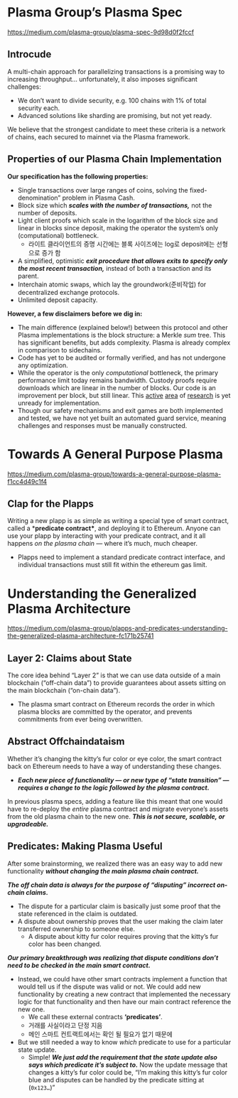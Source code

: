 # Plasma Group’s Plasma Spec

https://medium.com/plasma-group/plasma-spec-9d98d0f2fccf

## Introcude

A multi-chain approach for parallelizing transactions is a promising way  to increasing throughput… unfortunately, it also imposes significant  challenges:

- We don’t want to divide security, e.g. 100 chains with 1% of total security each.
- Advanced solutions like sharding are promising, but not yet ready.

We believe that the strongest candidate to meet these criteria is a  network of chains, each secured to mainnet via the Plasma framework.

## Properties of our Plasma Chain Implementation

**Our specification has the following properties:**

- Single transactions over large ranges of coins, solving the fixed-denomination” problem in Plasma Cash.
- Block size which ***scales with the number of transactions,*** not the number of deposits.
- Light client proofs which scale in the logarithm of the block size and linear in blocks since deposit, making the operator the system’s only  (computational) bottleneck.
  - 라이트 클라이언트의 증명 시간에는 블록 사이즈에는 log로 deposit에는 선형으로 증가 함
- A simplified, optimistic ***exit procedure that allows exits to specify only the most recent transaction,*** instead of both a transaction and its parent.
- Interchain atomic swaps, which lay the groundwork(준비작업) for decentralized exchange protocols.
- Unlimited deposit capacity.

**However, a few disclaimers before we dig in:**

- The main difference (explained below!) between this protocol and other Plasma implementations is the block structure: a Merkle *sum* tree. This has significant benefits, but adds complexity. Plasma is already complex in comparison to sidechains.
- Code has yet to be audited or formally verified, and has not undergone any optimization.
- While the operator is the only *computational* bottleneck, the primary performance limit today remains bandwidth.  Custody proofs require downloads which are linear in the number of blocks. Our code is an improvement per block, but still linear. This [active](https://ethresear.ch/t/rsa-accumulators-for-plasma-cash-history-reduction/3739) [area](https://ethresear.ch/t/log-coins-sized-proofs-of-inclusion-and-exclusion-for-rsa-accumulators/3839/7) of [research](https://ethresear.ch/t/plasma-prime-design-proposal/4222) is yet unready for implementation.
- Though our safety mechanisms and exit games are both implemented and tested,  we have not yet built an automated guard service, meaning challenges and responses must be manually constructed.



# Towards A General Purpose Plasma

https://medium.com/plasma-group/towards-a-general-purpose-plasma-f1cc4d49c1f4

## Clap for the Plapps

Writing a new plapp is as simple as writing a special type of smart contract, called a ***predicate contract\***, and deploying it to Ethereum. Anyone can use your plapp by interacting with your predicate contract, and it all happens *on the plasma chain —* where it’s much, much cheaper.

- Plapps need to implement a standard predicate contract interface, and individual transactions must still fit within the ethereum gas limit.

# Understanding the Generalized Plasma Architecture

https://medium.com/plasma-group/plapps-and-predicates-understanding-the-generalized-plasma-architecture-fc171b25741

## Layer 2: Claims about State

The core idea behind “Layer 2” is that we can use data outside of a main blockchain (“off-chain data”) to provide guarantees about assets sitting on the main blockchain (“on-chain data”).

- The plasma smart contract on Ethereum records the order in which plasma blocks are committed by the operator, and prevents commitments from ever being overwritten.

## Abstract Offchaindataism

Whether it’s changing the kitty’s fur color or eye color, the smart contract back on Ethereum needs to have a way of understanding these changes.

- ***Each new piece of functionality — or new type of “state  transition” — requires a change to the logic followed by the plasma contract.***

In previous plasma specs, adding a feature like this meant that one would have to re-deploy the *entire* plasma contract and migrate everyone’s assets from the old plasma chain to the new one. ***This is not secure, scalable, or upgradeable.***

## Predicates: Making Plasma Useful

After some brainstorming, we realized there was an easy way to add new functionality ***without changing the main plasma chain contract.***

***The off chain data is always for the purpose of “disputing” incorrect on-chain claims.***

- The dispute for a particular claim is basically just some proof that the state referenced in the claim is outdated.
- A dispute about ownership proves that the user making the claim later transferred ownership to someone else.
  - A dispute about kitty fur color requires proving that the kitty’s fur color has been changed.

***Our primary breakthrough was realizing that dispute conditions don’t  need to be checked in the main smart contract.*** 

- Instead, we could have other smart contracts implement a function that would tell us if the dispute was valid or not. We could add new functionality by creating a  new contract that implemented the necessary logic for that functionality and then have our main contract reference the new one.
  - We call these external contracts **‘predicates’**.
  - 거래를 사실이라고 단정 지음
  - 메인 스마트 컨트랙트에서는 확인 될 필요가 없기 때문에
- But we still needed a way to know *which* predicate to use for a particular state update.
  - Simple! ***We just add the requirement that the state update also says which predicate it’s subject to.*** Now the update message that changes a kitty’s fur color could be, “I’m making this kitty’s fur color blue and disputes can be handled by the predicate sitting at (`0x123…`)”
